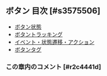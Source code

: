 ## ボタン 目次 [#s3575506]

* [ボタン状態](ボタン_ボタン状態)
* [ボタントラッキング](ボタン_ボタントラッキング)
* [イベント・状態遷移・アクション](ボタン_イベント・状態遷移・アクション)
* [ボタンタグ](ボタン_ボタンタグ)

### この章内のコメント [#r2c4441d]
